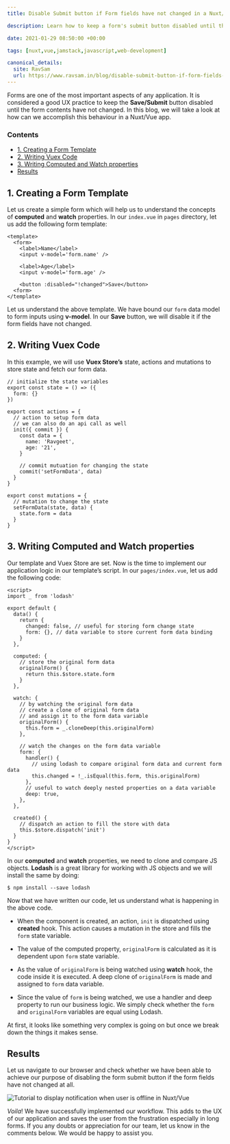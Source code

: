 ```yaml
---
title: Disable Submit button if Form fields have not changed in a Nuxt/Vue app

description: Learn how to keep a form's submit button disabled until the form fields have not changed in a Nuxt/Vue app.

date: 2021-01-29 08:50:00 +00:00

tags: [nuxt,vue,jamstack,javascript,web-development]

canonical_details:
  site: RavSam
  url: https://www.ravsam.in/blog/disable-submit-button-if-form-fields-have-not-changed-in-a-nuxt-vue-app/
---
```


Forms are one of the most important aspects of any application. It is considered a good UX practice to keep the **Save/Submit** button disabled until the form contents have not changed. In this blog, we will take a look at how can we accomplish this behaviour in a Nuxt/Vue app.

### Contents

*   [1\. Creating a Form Template](#1-creating-a-form-template)
*   [2\. Writing Vuex Code](#2-writing-vuex-code)
*   [3\. Writing Computed and Watch properties](#3-writing-computed-and-watch-properties)
*   [Results](#results)

1\. Creating a Form Template
----------------------------

Let us create a simple form which will help us to understand the concepts of **computed** and **watch** properties. In our `index.vue` in `pages` directory, let us add the following form template:

```
<template>
  <form>
    <label>Name</label>
    <input v-model='form.name' />

    <label>Age</label>
    <input v-model='form.age' />

    <button :disabled="!changed">Save</button>
  <form>
</template>
```

Let us understand the above template. We have bound our `form` data model to form inputs using **v-model**. In our **Save** button, we will disable it if the form fields have not changed.

2\. Writing Vuex Code
---------------------

In this example, we will use **Vuex Store’s** state, actions and mutations to store state and fetch our form data.

```
// initialize the state variables
export const state = () => ({
  form: {}
})

export const actions = {
  // action to setup form data
  // we can also do an api call as well
  init({ commit }) {
    const data = {
      name: 'Ravgeet',
      age: '21',
    }

    // commit mutuation for changing the state
    commit('setFormData', data)
  }
}

export const mutations = {
  // mutation to change the state
  setFormData(state, data) {
    state.form = data
  }
}
```

3\. Writing Computed and Watch properties
-----------------------------------------

Our template and Vuex Store are set. Now is the time to implement our application logic in our template’s script. In our `pages/index.vue`, let us add the following code:

```
<script>
import _ from 'lodash'

export default {
  data() {
    return {
      changed: false, // useful for storing form change state
      form: {}, // data variable to store current form data binding
    }
  },

  computed: {
    // store the original form data
    originalForm() {
      return this.$store.state.form
    }
  },
  
  watch: {
    // by watching the original form data
    // create a clone of original form data
    // and assign it to the form data variable
    originalForm() {
      this.form = _.cloneDeep(this.originalForm)
    },

    // watch the changes on the form data variable
    form: {
      handler() {
        // using lodash to compare original form data and current form data
        this.changed = !_.isEqual(this.form, this.originalForm)
      },
      // useful to watch deeply nested properties on a data variable
      deep: true,
    },
  },

  created() {
    // dispatch an action to fill the store with data
    this.$store.dispatch('init')
  }
}
</script>
```

In our **computed** and **watch** properties, we need to clone and compare JS objects. **Lodash** is a great library for working with JS objects and we will install the same by doing:

```
$ npm install --save lodash
```

Now that we have written our code, let us understand what is happening in the above code.

*   When the component is created, an action, `init` is dispatched using **created** hook. This action causes a mutation in the store and fills the `form` state variable.
    
*   The value of the computed property, `originalForm` is calculated as it is dependent upon `form` state variable.
    
*   As the value of `originalForm` is being watched using **watch** hook, the code inside it is executed. A deep clone of `originalForm` is made and assigned to `form` data variable.
    
*   Since the value of `form` is being watched, we use a handler and deep property to run our business logic. We simply check whether the `form` and `originalForm` variables are equal using Lodash.
    

At first, it looks like something very complex is going on but once we break down the things it makes sense.

Results
-------

Let us navigate to our browser and check whether we have been able to achieve our purpose of disabling the form submit button if the form fields have not changed at all.

![Tutorial to display notification when user is offline in Nuxt/Vue](https://www.ravsam.in/assets/images/blog-assets/nuxt-disable-save.gif)

*Voila*! We have successfully implemented our workflow. This adds to the UX of our application and saves the user from the frustration especially in long forms. If you any doubts or appreciation for our team, let us know in the comments below. We would be happy to assist you.
    